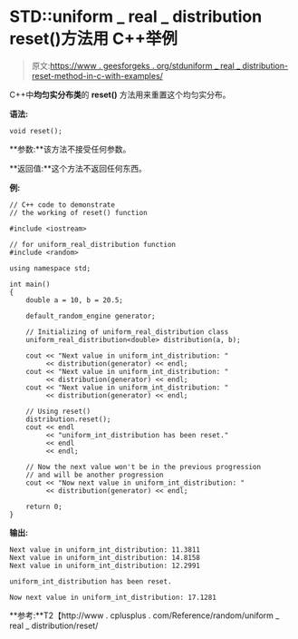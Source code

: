 # STD::uniform _ real _ distribution reset()方法用 C++举例

> 原文:[https://www . geesforgeks . org/stduniform _ real _ distribution-reset-method-in-c-with-examples/](https://www.geeksforgeeks.org/stduniform_real_distribution-reset-method-in-c-with-examples/)

C++中**均匀实分布类**的 **reset()** 方法用来重置这个均匀实分布。

**语法:**

```
void reset();

```

**参数:**该方法不接受任何参数。

**返回值:**这个方法不返回任何东西。

**例:**

```
// C++ code to demonstrate
// the working of reset() function

#include <iostream>

// for uniform_real_distribution function
#include <random>

using namespace std;

int main()
{
    double a = 10, b = 20.5;

    default_random_engine generator;

    // Initializing of uniform_real_distribution class
    uniform_real_distribution<double> distribution(a, b);

    cout << "Next value in uniform_int_distribution: "
         << distribution(generator) << endl;
    cout << "Next value in uniform_int_distribution: "
         << distribution(generator) << endl;
    cout << "Next value in uniform_int_distribution: "
         << distribution(generator) << endl;

    // Using reset()
    distribution.reset();
    cout << endl
         << "uniform_int_distribution has been reset."
         << endl
         << endl;

    // Now the next value won't be in the previous progression
    // and will be another progression
    cout << "Now next value in uniform_int_distribution: "
         << distribution(generator) << endl;

    return 0;
}
```

**输出:**

```
Next value in uniform_int_distribution: 11.3811
Next value in uniform_int_distribution: 14.8158
Next value in uniform_int_distribution: 12.2991

uniform_int_distribution has been reset.

Now next value in uniform_int_distribution: 17.1281

```

**参考:**T2【http://www . cplusplus . com/Reference/random/uniform _ real _ distribution/reset/